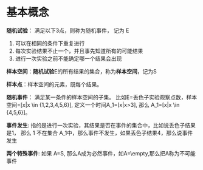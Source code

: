 # 基本概念

**随机试验**： 满足以下3点，则称为随机事件， 记为 E

1. 可以在相同的条件下重复进行
1. 每次实验结果不止一个，并且事先知道所有的可能结果
1. 进行一次实验之前不能确定哪一个结果会出现

**样本空间**：**随机试验**E的所有结果的集合，称为**样本空间**，记为S

**样本点**：样本空间的元素，既每个结果。

**随机事件**： 满足某一条件的样本空间的子集。 比如E=丢色子实验观察点数，样本空间=[x|x \in {1,2,3,4,5,6}], 定义一个时间A_1=[x|x>3], 那么 A_1=[x|x \in {4,5,6}]。

**事件发生**: 指的是进行一次实验，其结果是否在事件的集合中，比如说丢色子结果是1， 那么 1 不在集合 A_1中，那么事件不发生，如果丢色子结果4，那么说事件发生

**两个特殊事件**: 如果 A=S, 那么A成为必然事件，如A=\empty,那么把A称为不可能事件



